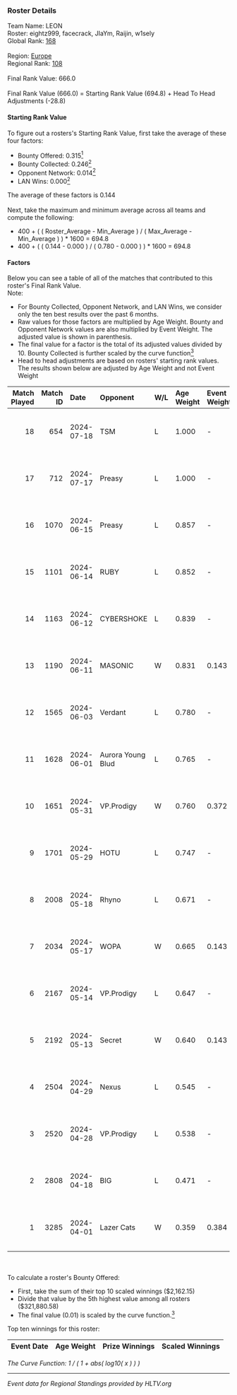 ### Roster Details<br />
Team Name: LEON<br />
Roster: eightz999, facecrack, JIaYm, Raijin, w1sely<br />
Global Rank: [168](../standings_global.md)<br />
<br />
Region: [Europe]( ../standings_europe.md)<br />
Regional Rank: [108]( ../standings_europe.md)<br />
<br />
Final Rank Value:  666.0<br />
<br />
Final Rank Value (666.0) = Starting Rank Value (694.8) + Head To Head Adjustments (-28.8)<br />

#### Starting Rank Value<br />
To figure out a rosters's Starting Rank Value, first take the average of these four factors:<br />
- Bounty Offered: 0.315[<sup>1</sup>](#table2)
- Bounty Collected: 0.246[<sup>2</sup>](#table1)
- Opponent Network: 0.014[<sup>2</sup>](#table1)
- LAN Wins: 0.000[<sup>2</sup>](#table1)

The average of these factors is 0.144<br />
<br />
Next, take the maximum and minimum average across all teams and compute the following:<br />
- 400 + ( ( Roster_Average - Min_Average ) / ( Max_Average - Min_Average ) ) * 1600 = 694.8
- 400 + ( ( 0.144 - 0.000 ) / ( 0.780 - 0.000 ) ) * 1600 = 694.8


#### Factors<br />
Below you can see a table of all of the matches that contributed to this roster's Final Rank Value.<br />
Note:<br />

- For Bounty Collected, Opponent Network, and LAN Wins, we consider only the ten best results over the past 6 months.
- Raw values for those factors are multiplied by Age Weight. Bounty and Opponent Network values are also multiplied by Event Weight. The adjusted value is shown in parenthesis.
- The final value for a factor is the total of its adjusted values divided by 10. Bounty Collected is further scaled by the curve function[<sup>3</sup>](#curveFunction)
- Head to head adjustments are based on rosters' starting rank values. The results shown below are adjusted by Age Weight and not Event Weight
<span id="table1"></span><br />


| Match Played | Match ID | Date       | Opponent          | W/L | Age Weight | Event Weight | Bounty Collected | Opponent Network | LAN Wins  | H2H Adj. | Roster                                      |
| -: | -: | :- | :- | :- | :- | :- | :- | :- | :- | -: | :- |
|           18 |      654 | 2024-07-18 | TSM               | L   | 1.000      | -            | -                | -                | -         |    -3.24 | eightz999, facecrack, JIaYm, Raijin, w1sely |
|           17 |      712 | 2024-07-17 | Preasy            | L   | 1.000      | -            | -                | -                | -         |   -11.06 | eightz999, facecrack, JIaYm, Raijin, w1sely |
|           16 |     1070 | 2024-06-15 | Preasy            | L   | 0.857      | -            | -                | -                | -         |    -9.62 | eightz999, facecrack, JIaYm, Raijin, w1sely |
|           15 |     1101 | 2024-06-14 | RUBY              | L   | 0.852      | -            | -                | -                | -         |    -6.25 | eightz999, facecrack, JIaYm, Raijin, w1sely |
|           14 |     1163 | 2024-06-12 | CYBERSHOKE        | L   | 0.839      | -            | -                | -                | -         |    -6.80 | eightz999, facecrack, JIaYm, Raijin, w1sely |
|           13 |     1190 | 2024-06-11 | MASONIC           | W   | 0.831      | 0.143        | 0.009 (0.001)    | 0.083 (0.010)    | 0 (0.000) |    15.71 | eightz999, facecrack, JIaYm, Raijin, w1sely |
|           12 |     1565 | 2024-06-03 | Verdant           | L   | 0.780      | -            | -                | -                | -         |    -5.61 | eightz999, facecrack, JIaYm, Raijin, w1sely |
|           11 |     1628 | 2024-06-01 | Aurora Young Blud | L   | 0.765      | -            | -                | -                | -         |    -7.24 | eightz999, facecrack, JIaYm, Raijin, w1sely |
|           10 |     1651 | 2024-05-31 | VP.Prodigy        | W   | 0.760      | 0.372        | 0.025 (0.007)    | 0.393 (0.111)    | 0 (0.000) |    18.76 | eightz999, facecrack, JIaYm, Raijin, w1sely |
|            9 |     1701 | 2024-05-29 | HOTU              | L   | 0.747      | -            | -                | -                | -         |   -12.18 | eightz999, facecrack, JIaYm, Raijin, w1sely |
|            8 |     2008 | 2024-05-18 | Rhyno             | L   | 0.671      | -            | -                | -                | -         |    -3.56 | eightz999, facecrack, JIaYm, Raijin, w1sely |
|            7 |     2034 | 2024-05-17 | WOPA              | W   | 0.665      | 0.143        | 0.001 (0.000)    | 0.124 (0.012)    | 0 (0.000) |     8.49 | eightz999, facecrack, JIaYm, Raijin, w1sely |
|            6 |     2167 | 2024-05-14 | VP.Prodigy        | L   | 0.647      | -            | -                | -                | -         |    -5.40 | eightz999, facecrack, JIaYm, Raijin, w1sely |
|            5 |     2192 | 2024-05-13 | Secret            | W   | 0.640      | 0.143        | 0.000 (0.000)    | 0.057 (0.005)    | 0 (0.000) |     6.24 | eightz999, facecrack, JIaYm, Raijin, w1sely |
|            4 |     2504 | 2024-04-29 | Nexus             | L   | 0.545      | -            | -                | -                | -         |    -5.19 | eightz999, facecrack, JIaYm, Raijin, w1sely |
|            3 |     2520 | 2024-04-28 | VP.Prodigy        | L   | 0.538      | -            | -                | -                | -         |    -4.67 | eightz999, facecrack, JIaYm, Raijin, w1sely |
|            2 |     2808 | 2024-04-18 | BIG               | L   | 0.471      | -            | -                | -                | -         |    -0.52 | eightz999, facecrack, JIaYm, Raijin, w1sely |
|            1 |     3285 | 2024-04-01 | Lazer Cats        | W   | 0.359      | 0.384        | 0.002 (0.000)    | 0.000 (0.000)    | 0 (0.000) |     3.31 | eightz999, facecrack, JIaYm, Raijin, w1sely |

<br />
<span id="table2"></span><br />
To calculate a roster's Bounty Offered:<br />

- First, take the sum of their top 10 scaled winnings ($2,162.15)
- Divide that value by the 5th highest value among all rosters ($321,880.58)
- The final value (0.01) is scaled by the curve function.[<sup>3</sup>](#curveFunction)

Top ten winnings for this roster:<br />

| Event Date | Age Weight | Prize Winnings | Scaled Winnings |
| :- | -: | :- | :- |


<span id="curveFunction"></span>_The Curve Function: 1 / ( 1 + abs( log10( x ) ) )_<br />

---
_Event data for Regional Standings provided by HLTV.org_<br />
